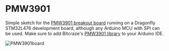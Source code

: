 # PMW3901

Simple sketch for the [PMW3901 breakout board](https://www.tindie.com/products/onehorse/pmw3901-optical-flow-sensor/) running on a Dragonfly STM32L476 development board, although any Arduino MCU with SPI can be used. Make sure to add Bitcraze's [PMW3901 library](https://github.com/bitcraze/Bitcraze_PMW3901) to your Arduino IDE.

![PMW3901board](https://user-images.githubusercontent.com/6698410/36648470-da9c7e90-1a48-11e8-8627-06c4ce7c016b.jpg)
